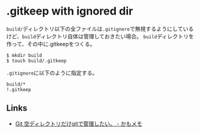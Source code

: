 # .gitkeep with ignored dir

`build/`ディレクトリ以下の全ファイルは`.gitignore`で無視するようにしているけど、`build`ディレクトリ自体は管理しておきたい場合。
`build`ディレクトリを作って、その中に.gitkeepをつくる。
```
$ mkdir build
$ touch build/.gitkeep
```

`.gitignore`に以下のように指定する。

```
build/*
!.gitkeep
```




## Links

- [Git 空ディレクトリだけgitで管理したい。 - かもメモ](http://chaika.hatenablog.com/entry/2014/10/10/011624)

